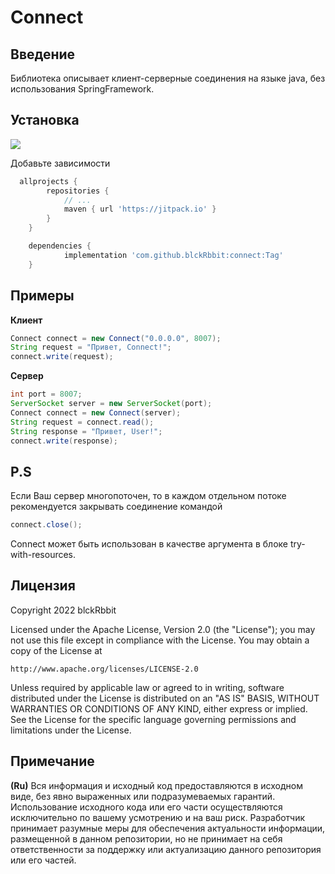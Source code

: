 # Connect

## Введение

Библиотека описывает клиент-серверные соединения на языке java, без использования SpringFramework.

## Установка

[![](https://jitpack.io/v/blckRbbit/connect.svg)](https://jitpack.io/#blckRbbit/connect)

Добавьте зависимости

```groovy
  allprojects {
        repositories {
            // ...
            maven { url 'https://jitpack.io' }
        }
    }

    dependencies {
	        implementation 'com.github.blckRbbit:connect:Tag'
	}
```

## Примеры

**Клиент**

```java
Connect connect = new Connect("0.0.0.0", 8007);
String request = "Привет, Connect!";
connect.write(request);
```


**Сервер**

```java
int port = 8007;
ServerSocket server = new ServerSocket(port);
Connect connect = new Connect(server);
String request = connect.read();
String response = "Привет, User!";
connect.write(response);
```

## P.S

Если Ваш сервер многопоточен, то в каждом отдельном потоке рекомендуется закрывать соединение командой

```java
connect.close();
```

Connect может быть использован в качестве аргумента в блоке try-with-resources.

## Лицензия

Copyright 2022 blckRbbit

Licensed under the Apache License, Version 2.0 (the "License");
you may not use this file except in compliance with the License.
You may obtain a copy of the License at

    http://www.apache.org/licenses/LICENSE-2.0

Unless required by applicable law or agreed to in writing, software
distributed under the License is distributed on an "AS IS" BASIS,
WITHOUT WARRANTIES OR CONDITIONS OF ANY KIND, either express or implied.
See the License for the specific language governing permissions and
limitations under the License.

## Примечание

**(Ru)**
Вся информация и исходный код предоставляются в исходном виде,
без явно выраженных или подразумеваемых гарантий. Использование исходного кода или его части осуществляются
исключительно по вашему усмотрению и на ваш риск. Разработчик принимает разумные меры для
обеспечения актуальности информации, размещенной в данном репозитории, но не принимает на себя
ответственности за поддержку или актуализацию данного репозитория или его частей.